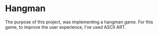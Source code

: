 # Hangman
The purpose of this project, was implementing a hangman game. For this game, to improve the user experience, I've used ASCII ART.
